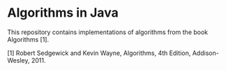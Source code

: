 # Algorithms in Java

This repository contains implementations of algorithms from the book Algorithms [1].

[1] Robert Sedgewick and Kevin Wayne, Algorithms, 4th Edition, Addison-Wesley, 2011.

